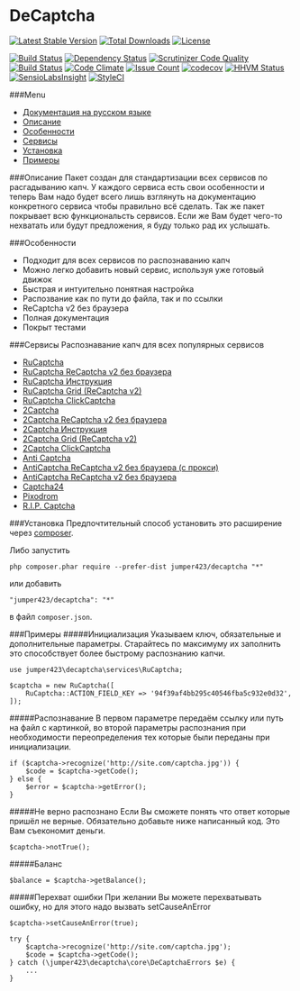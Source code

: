 DeCaptcha
================
[![Latest Stable Version](https://poser.pugx.org/jumper423/decaptcha/v/stable)](https://packagist.org/packages/jumper423/decaptcha)
[![Total Downloads](https://poser.pugx.org/jumper423/decaptcha/downloads)](https://packagist.org/packages/jumper423/decaptcha)
[![License](https://poser.pugx.org/jumper423/decaptcha/license)](https://packagist.org/packages/jumper423/decaptcha)

[![Build Status](https://travis-ci.org/jumper423/decaptcha.svg?branch=master)](https://travis-ci.org/jumper423/decaptcha)
[![Dependency Status](https://www.versioneye.com/user/projects/5849f365a662a5004c110a29/badge.svg?style=flat-square)](https://www.versioneye.com/user/projects/5849f365a662a5004c110a29)
[![Scrutinizer Code Quality](https://scrutinizer-ci.com/g/jumper423/decaptcha/badges/quality-score.png?b=master)](https://scrutinizer-ci.com/g/jumper423/decaptcha/?branch=master)
[![Build Status](https://scrutinizer-ci.com/g/jumper423/decaptcha/badges/build.png?b=master)](https://scrutinizer-ci.com/g/jumper423/decaptcha/build-status/master)
[![Code Climate](https://codeclimate.com/github/jumper423/decaptcha/badges/gpa.svg)](https://codeclimate.com/github/jumper423/decaptcha)
[![Issue Count](https://codeclimate.com/github/jumper423/decaptcha/badges/issue_count.svg)](https://codeclimate.com/github/jumper423/decaptcha)
[![codecov](https://codecov.io/gh/jumper423/decaptcha/branch/master/graph/badge.svg)](https://codecov.io/gh/jumper423/decaptcha)
[![HHVM Status](http://hhvm.h4cc.de/badge/jumper423/decaptcha.svg)](http://hhvm.h4cc.de/package/jumper423/decaptcha)
[![SensioLabsInsight](https://insight.sensiolabs.com/projects/d485629c-1830-440d-82ab-a567bfa5ddc5/mini.png)](https://insight.sensiolabs.com/projects/d485629c-1830-440d-82ab-a567bfa5ddc5)
[![StyleCI](https://styleci.io/repos/75013766/shield?branch=master)](https://styleci.io/repos/75013766)

###Menu
+ [Документация на русском языке](../docs/README-ru.md)
+ [Описание](#Описание)
+ [Особенности](#Особенности)
+ [Сервисы](#Сервисы)
+ [Установка](#Установка)
+ [Примеры](#Примеры)


###Описание
Пакет создан для стандартизации всех сервисов по расгадыванию капч. 
            У каждого сервиса есть свои особенности и теперь Вам надо будет всего лишь взглянуть на документацию конкретного сервиса чтобы правильно всё сделать.
            Так же пакет покрывает всю функциональсть сервисов. Если же Вам будет чего-то нехватать или будут предложения, я буду только рад их услышать.

###Особенности
+ Подходит для всех сервисов по распознаванию капч
+ Можно легко добавить новый сервис, используя уже готовый движок
+ Быстрая и интуительно понятная настройка
+ Распозвание как по пути до файла, так и по ссылки
+ ReCaptcha v2 без браузера
+ Полная документация
+ Покрыт тестами

###Сервисы
Распознавание капч для всех популярных сервисов

+ [RuCaptcha](../docs/RuCaptcha-en.md)
+ [RuCaptcha ReCaptcha v2 без браузера](../docs/RuCaptchaReCaptcha-en.md)
+ [RuCaptcha Инструкция](../docs/RuCaptchaInstruction-en.md)
+ [RuCaptcha Grid (ReCaptcha v2)](../docs/RuCaptchaGrid-en.md)
+ [RuCaptcha ClickCaptcha](../docs/RuCaptchaClick-en.md)
+ [2Captcha](../docs/TwoCaptcha-en.md)
+ [2Captcha ReCaptcha v2 без браузера](../docs/TwoCaptchaReCaptcha-en.md)
+ [2Captcha Инструкция](../docs/TwoCaptchaInstruction-en.md)
+ [2Captcha Grid (ReCaptcha v2)](../docs/TwoCaptchaGrid-en.md)
+ [2Captcha ClickCaptcha](../docs/TwoCaptchaClick-en.md)
+ [Anti Captcha](../docs/Anticaptcha-en.md)
+ [AntiCaptcha ReCaptcha v2 без браузера (с прокси)](../docs/AnticaptchaReCaptcha-en.md)
+ [AntiCaptcha ReCaptcha v2 без браузера](../docs/AnticaptchaReCaptchaProxeless-en.md)
+ [Captcha24](../docs/Captcha24-en.md)
+ [Pixodrom](../docs/Pixodrom-en.md)
+ [R.I.P. Captcha ](../docs/Ripcaptcha-en.md)


###Установка
Предпочтительный способ установить это расширение через [composer](http://getcomposer.org/download/).

Либо запустить
```
php composer.phar require --prefer-dist jumper423/decaptcha "*"
```
или добавить
```
"jumper423/decaptcha": "*"
```
в файл `composer.json`.


###Примеры
#####Инициализация
Указываем ключ, обязательные и дополнительные параметры. Старайтесь по максимуму их заполнить это способствует более быстрому распознанию капчи.
```
use jumper423\decaptcha\services\RuCaptcha;

$captcha = new RuCaptcha([
    RuCaptcha::ACTION_FIELD_KEY => '94f39af4bb295c40546fba5c932e0d32',
]);
```
#####Распознавание
В первом параметре передаём ссылку или путь на файл с картинкой, во второй параметры распознания при необходимости переопределения тех которые были переданы при инициализации.
```
if ($captcha->recognize('http://site.com/captcha.jpg')) {
    $code = $captcha->getCode();
} else {
    $error = $captcha->getError();
}
```
#####Не верно распознано
Если Вы сможете понять что ответ которые пришёл не верные. Обязательно добавьте ниже написанный код. Это Вам съекономит деньги.
```
$captcha->notTrue();
```
#####Баланс
```
$balance = $captcha->getBalance();
```
#####Перехват ошибки
При желании Вы можете перехватывать ошибку, но для этого надо вызвать setCauseAnError
```
$captcha->setCauseAnError(true);

try {
    $captcha->recognize('http://site.com/captcha.jpg');
    $code = $captcha->getCode();
} catch (\jumper423\decaptcha\core\DeCaptchaErrors $e) {
    ...
}
```


